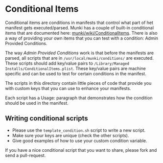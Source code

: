 Conditional Items
=================

Conditional items are conditions in manifests that control what part of het manifest gets executed/parsed.
Munki has a couple of built-in conditional items that are documented here: [munki/wiki/ConditionalItems](https://code.google.com/p/munki/wiki/ConditionalItems). There is also a way of providing your own items that you can test with a condition: Admin Provided Conditions.

The way *Admin Provided Conditions* work is that before the manifests are parsed, all scripts that are in `/usr/local/munki/conditions/` are executed. These scripts should add key/value pairs to `/Library/Managed Installs/ConditionalItems.plist`.
These key/value pairs are machine specific and can be used to test for certain conditions in the manifest.

The scripts in this directory contain little pieces of code that provide you with custom keys that you can use to enhance your manifests.

Each script has a Usage: paragraph that demonstrates how the condition should be used in the manifest.

Writing conditional scripts
---------------------------

* Please use the `template_condition.sh` script to write a new script. 
* Make sure your keys are unique (check the other scripts).
* Give good examples of how to use your custom condition variable.

If you have a nice conditional script that you want to share, please fork and send a pull-request.